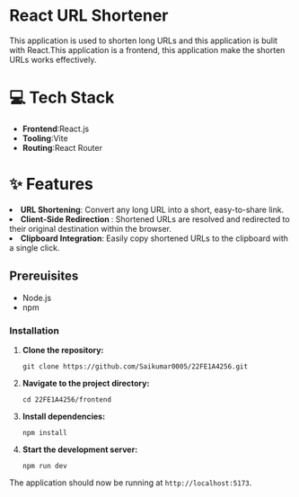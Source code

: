 <h1>React URL Shortener</h1>
This application is used to shorten long URLs and this application is bulit with React.This application is a frontend, this application make the shorten URLs works effectively.

<h1>💻 Tech Stack </h1>
<ul>
  <li><b>Frontend</b>:React.js</li>
  <li><b>Tooling</b>:Vite</li>
  <li><b>Routing</b>:React Router</li>
</ul>

<h1>✨ Features</h1>
<li><b>URL Shortening</b>: Convert any long URL into a short, easy-to-share link.</li>
<li><b>Client-Side Redirection </b>: Shortened URLs are resolved and redirected to their original destination within the browser.</li>
<li><b>Clipboard Integration</b>: Easily copy shortened URLs to the clipboard with a single click.</li>


<h2>Prereuisites</h2>
<ul>
  <li>Node.js</li>
  <li>npm</li>
</ul>

  <h3>Installation</h3>
  <ol>
    <li>
      <strong>Clone the repository:</strong>
      <pre><code>git clone https://github.com/Saikumar0005/22FE1A4256.git</code></pre>
    </li>
    <li>
      <strong>Navigate to the project directory:</strong>
      <pre><code>cd 22FE1A4256/frontend</code></pre>
    </li>
    <li>
      <strong>Install dependencies:</strong>
      <pre><code>npm install</code></pre>
    </li>
    <li>
      <strong>Start the development server:</strong>
      <pre><code>npm run dev</code></pre>
    </li>
  </ol>
  <p>The application should now be running at <code>http://localhost:5173</code>.</p>
</div>

